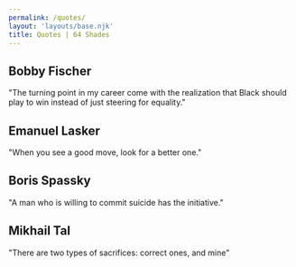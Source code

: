 ```yaml
---
permalink: /quotes/
layout: 'layouts/base.njk'
title: Quotes | 64 Shades
---
```


## Bobby Fischer

"The turning point in my career come with the realization that Black should play to win instead of just steering for equality."

## Emanuel Lasker

"When you see a good move, look for a better one."

## Boris Spassky

"A man who is willing to commit suicide has the initiative."

## Mikhail Tal
 "There are two types of sacrifices: correct ones, and mine"
